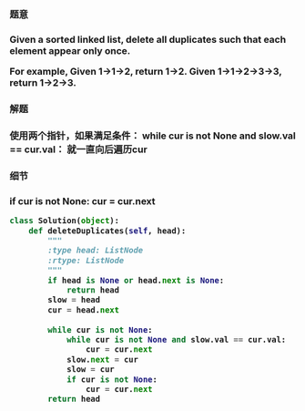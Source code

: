 <h3>题意<h3>
<p>
Given a sorted linked list, delete all duplicates such that each element appear only once.

For example,
Given 1->1->2, return 1->2.
Given 1->1->2->3->3, return 1->2->3.
<p>




<h3>解题<h3>
<p>使用两个指针，如果满足条件：
while cur is not None and slow.val == cur.val：
就一直向后遍历cur
<p>




<h3>细节<h3>
<p>
            if cur is not None:
                cur = cur.next
<p>


```python
class Solution(object):
    def deleteDuplicates(self, head):
        """
        :type head: ListNode
        :rtype: ListNode
        """
        if head is None or head.next is None:
            return head
        slow = head
        cur = head.next
        
        while cur is not None:
            while cur is not None and slow.val == cur.val:
                cur = cur.next
            slow.next = cur
            slow = cur
            if cur is not None:
                cur = cur.next
        return head
            

```


